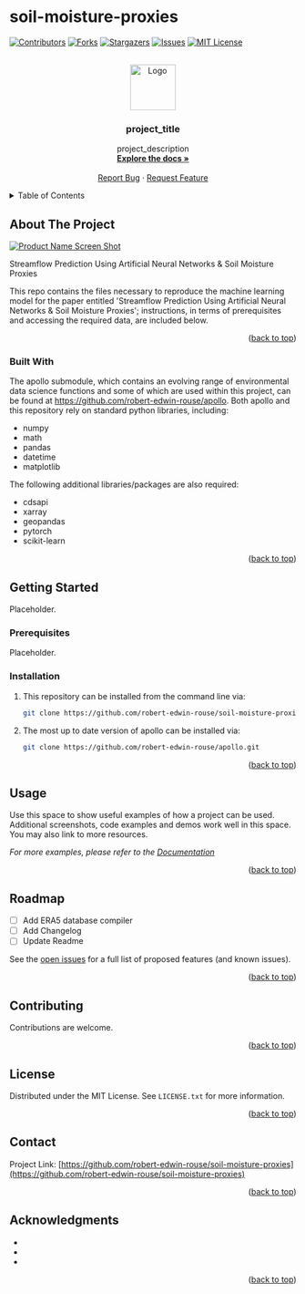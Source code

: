# soil-moisture-proxies

<a name="readme-top"></a>


<!-- PROJECT SHIELDS -->
[![Contributors][contributors-shield]][contributors-url]
[![Forks][forks-shield]][forks-url]
[![Stargazers][stars-shield]][stars-url]
[![Issues][issues-shield]][issues-url]
[![MIT License][license-shield]][license-url]


<!-- PROJECT HEADER -->
<br />
<div align="center">
  <a href="https://github.com/robert-edwin-rouse/soil-moisture-proxies">
    <img src="images/logo.png" alt="Logo" width="80" height="80">
  </a>

<h3 align="center">project_title</h3>

  <p align="center">
    project_description
    <br />
    <a href="https://github.com/robert-edwin-rouse/soil-moisture-proxies"><strong>Explore the docs »</strong></a>
    <br />
    <br />
    <a href="https://github.com/robert-edwin-rouse/soil-moisture-proxies/issues">Report Bug</a>
    ·
    <a href="https://github.com/robert-edwin-rouse/soil-moisture-proxies/issues">Request Feature</a>
  </p>
</div>


<!-- TABLE OF CONTENTS -->
<details>
  <summary>Table of Contents</summary>
  <ol>
    <li>
      <a href="#about-the-project">About The Project</a>
      <ul>
        <li><a href="#built-with">Built With</a></li>
      </ul>
    </li>
    <li>
      <a href="#getting-started">Getting Started</a>
      <ul>
        <li><a href="#prerequisites">Prerequisites</a></li>
        <li><a href="#installation">Installation</a></li>
      </ul>
    </li>
    <li><a href="#usage">Usage</a></li>
    <li><a href="#roadmap">Roadmap</a></li>
    <li><a href="#contributing">Contributing</a></li>
    <li><a href="#license">License</a></li>
    <li><a href="#contact">Contact</a></li>
    <li><a href="#acknowledgments">Acknowledgments</a></li>
  </ol>
</details>


<!-- ABOUT THE PROJECT -->
## About The Project

[![Product Name Screen Shot][product-screenshot]](./figures/54057-P-2012.png)

Streamflow Prediction Using Artificial Neural Networks &amp; Soil Moisture Proxies

This repo contains the files necessary to reproduce the machine learning model for the paper entitled 'Streamflow Prediction Using Artificial Neural Networks &amp; Soil Moisture Proxies'; instructions, in terms of prerequisites and accessing the required data, are included below.

<p align="right">(<a href="#readme-top">back to top</a>)</p>



### Built With

The apollo submodule, which contains an evolving range of environmental data science functions and some of which are used within this project, can be found at https://github.com/robert-edwin-rouse/apollo.  Both apollo and this repository rely on standard python libraries, including:
  * numpy
  * math
  * pandas
  * datetime
  * matplotlib

The following additional libraries/packages are also required:
  * cdsapi
  * xarray
  * geopandas
  * pytorch
  * scikit-learn

<p align="right">(<a href="#readme-top">back to top</a>)</p>



<!-- GETTING STARTED -->
## Getting Started

Placeholder.

### Prerequisites

Placeholder.

### Installation

1. This repository can be installed from the command line via:
   ```sh
   git clone https://github.com/robert-edwin-rouse/soil-moisture-proxies.git
   ```
2. The most up to date version of apollo can be installed via:
   ```sh
   git clone https://github.com/robert-edwin-rouse/apollo.git
   ```

<p align="right">(<a href="#readme-top">back to top</a>)</p>



<!-- USAGE EXAMPLES -->
## Usage

Use this space to show useful examples of how a project can be used. Additional screenshots, code examples and demos work well in this space. You may also link to more resources.

_For more examples, please refer to the [Documentation](https://example.com)_

<p align="right">(<a href="#readme-top">back to top</a>)</p>



<!-- ROADMAP -->
## Roadmap

- [ ] Add ERA5 database compiler
- [ ] Add Changelog
- [ ] Update Readme 

See the [open issues](https://github.com/robert-edwin-rouse/soil-moisture-proxies/issues) for a full list of proposed features (and known issues).

<p align="right">(<a href="#readme-top">back to top</a>)</p>



<!-- CONTRIBUTING -->
## Contributing

Contributions are welcome.

<p align="right">(<a href="#readme-top">back to top</a>)</p>


<!-- LICENSE -->
## License

Distributed under the MIT License. See `LICENSE.txt` for more information.

<p align="right">(<a href="#readme-top">back to top</a>)</p>


<!-- CONTACT -->
## Contact

Project Link: [https://github.com/robert-edwin-rouse/soil-moisture-proxies](https://github.com/robert-edwin-rouse/soil-moisture-proxies)

<p align="right">(<a href="#readme-top">back to top</a>)</p>


<!-- ACKNOWLEDGMENTS -->
## Acknowledgments

* []()
* []()
* []()

<p align="right">(<a href="#readme-top">back to top</a>)</p>


<!-- MARKDOWN LINKS & IMAGES -->
<!-- https://www.markdownguide.org/basic-syntax/#reference-style-links -->
[contributors-shield]: https://img.shields.io/github/contributors/robert-edwin-rouse/soil-moisture-proxies.svg?style=for-the-badge
[contributors-url]: https://github.com/robert-edwin-rouse/soil-moisture-proxies/graphs/contributors
[forks-shield]: https://img.shields.io/github/forks/robert-edwin-rouse/soil-moisture-proxies.svg?style=for-the-badge
[forks-url]: https://github.com/robert-edwin-rouse/soil-moisture-proxies/network/members
[stars-shield]: https://img.shields.io/github/stars/robert-edwin-rouse/soil-moisture-proxies.svg?style=for-the-badge
[stars-url]: https://github.com/robert-edwin-rouse/soil-moisture-proxies/stargazers
[issues-shield]: https://img.shields.io/github/issues/robert-edwin-rouse/soil-moisture-proxies.svg?style=for-the-badge
[issues-url]: https://github.com/robert-edwin-rouse/soil-moisture-proxies/issues
[license-shield]: https://img.shields.io/github/license/robert-edwin-rouse/soil-moisture-proxies.svg?style=for-the-badge
[license-url]: https://github.com/othneildrew/Best-README-Template/blob/master/LICENSE.txt
[product-screenshot]: ./figures/54057-P-2012.png